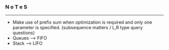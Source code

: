 ### N o T e S

---

* Make use of prefix sum when optimization is required and only one parameter is specified. (subsequence matters / L,R type query questions)
* Queues --> FIFO
* Stack --> LIFO
